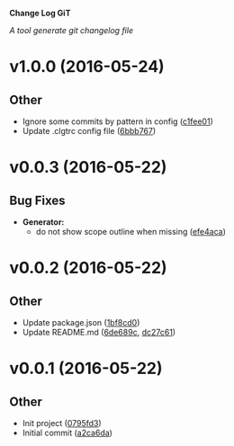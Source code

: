 __Change Log GiT__

_A tool generate git changelog file_

# v1.0.0 (2016-05-24) #

## Other ##

- Ignore some commits by pattern in config
 ([c1fee01](https://github.com/toancong/clgt/commit/c1fee01))
- Update .clgtrc config file
 ([6bbb767](https://github.com/toancong/clgt/commit/6bbb767))


# v0.0.3 (2016-05-22) #

## Bug Fixes ##

- **Generator:**
    - do not show scope outline when missing
 ([efe4aca](https://github.com/toancong/clgt/commit/efe4aca))


# v0.0.2 (2016-05-22) #

## Other ##

- Update package.json
 ([1bf8cd0](https://github.com/toancong/clgt/commit/1bf8cd0))
- Update README.md
 ([6de689c](https://github.com/toancong/clgt/commit/6de689c), [dc27c61](https://github.com/toancong/clgt/commit/dc27c61))


# v0.0.1 (2016-05-22) #

## Other ##

- Init project
 ([0795fd3](https://github.com/toancong/clgt/commit/0795fd3))
- Initial commit
 ([a2ca6da](https://github.com/toancong/clgt/commit/a2ca6da))


